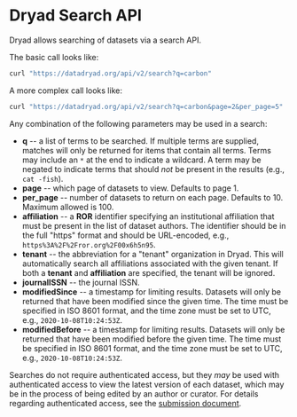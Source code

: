 
Dryad Search API
================

Dryad allows searching of datasets via a search API.

The basic call looks like:
```bash
curl "https://datadryad.org/api/v2/search?q=carbon"
```

A more complex call looks like:
```bash
curl "https://datadryad.org/api/v2/search?q=carbon&page=2&per_page=5"
```

Any combination of the following parameters may be used in a search:
- **q** -- a list of terms to be searched. If multiple terms are
  supplied, matches will only be returned for items that contain
  all terms. Terms may include an `*` at the end to indicate a
  wildcard. A term may be negated to indicate terms that should *not*
  be present in the results (e.g., `cat -fish`).
- **page** -- which page of datasets to view. Defaults to page 1.
- **per_page** -- number of datasets to return on each page. Defaults
  to 10. Maximum allowed is 100.
- **affiliation** -- a **ROR** identifier specifying an institutional
  affiliation that must be present in the list of dataset authors. The
  identifier should be in the full "https" format and should be
  URL-encoded, e.g., `https%3A%2F%2Fror.org%2F00x6h5n95`.
- **tenant** -- the abbreviation for a "tenant" organization in
  Dryad. This will automatically search all affiliations associated
  with the given tenant. If both a **tenant** and **affiliation** are
  specified, the tenant will be ignored.
- **journalISSN** -- the journal ISSN.
- **modifiedSince** -- a timestamp for limiting results. Datasets will
  only be returned that have been modified since the given
  time. The time must be specified in ISO 8601 format, and the time
  zone must be set to UTC, e.g., `2020-10-08T10:24:53Z`.
- **modifiedBefore** -- a timestamp for limiting results. Datasets will
  only be returned that have been modified before the given
  time. The time must be specified in ISO 8601 format, and the time
  zone must be set to UTC, e.g., `2020-10-08T10:24:53Z`.

Searches do not require authenticated access, but they *may* be used
with authenticated access to view the latest version of each dataset,
which may be in the process of being edited by an author or
curator. For details regarding authenticated access, see the
[submission document](submission.md).
